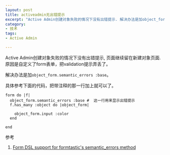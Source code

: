 ```yaml
---
layout: post
title: activeadmin无出错提示
excerpt: "Active Admin创建对象失败的情况下没有出错提示. 解决办法是加object_form.semantic_errors :base"
category:
- 技术
tags:
- Active Admin

---
```

Active Admin创建对象失败的情况下没有出错提示, 页面继续留在新建对象页面. 
原因是自定义了form表单，把validation提示弄丢了。

解决办法是加`object_form.semantic_errors :base`。

具体参考下面的代码，把带注释的那一行加上就可以了。

~~~
form do |f|
  object_form.semantic_errors :base #  这一行用来显示出错提示
  f.has_many :object do |object_form|
    
    object_form.input :color
  end

end
~~~


参考
1. [Form DSL support for formtastic's semantic_errors method](https://github.com/activeadmin/activeadmin/pull/905#issuecomment-15080389)

